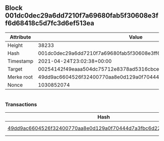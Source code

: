 ## Block 001dc0dec29a6dd7210f7a69680fab5f30608e3ff6d68418c5d7fc3d6ef513ea

Attribute | Value
--- | ---
Height | 38233
Hash | 001dc0dec29a6dd7210f7a69680fab5f30608e3ff6d68418c5d7fc3d6ef513ea
Timestamp | 2021-04-24T23:02:38+00:00
Target | 00254142f49eaaa504dc75712e8378ad5316cbcead634704b3734b6271167cc4
Merke root | 49dd9ac6604526f32400770aa8e0d129a0f70444d7a3fbc6d22343102d7be06f
Nonce | 1030852074

```

```

### Transactions

Hash | Amount
--- | ---
[49dd9ac6604526f32400770aa8e0d129a0f70444d7a3fbc6d22343102d7be06f](49dd9ac6604526f32400770aa8e0d129a0f70444d7a3fbc6d22343102d7be06f.md) | 10.00000000 SKEPTI 
